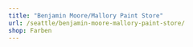 ```yaml
---
title: "Benjamin Moore/Mallory Paint Store"
url: /seattle/benjamin-moore-mallory-paint-store/
shop: Farben
---
```

